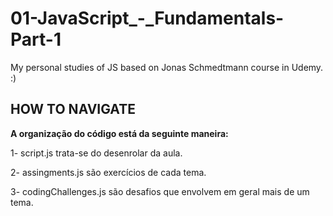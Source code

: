 # 01-JavaScript_-_Fundamentals-Part-1

My personal studies of JS based on Jonas Schmedtmann course in Udemy. :)

## HOW TO NAVIGATE

**A organização do código está da seguinte maneira:**

1- script.js trata-se do desenrolar da aula.

2- assingments.js são exercícios de cada tema.

3- codingChallenges.js são desafios que envolvem em geral mais de um tema.
